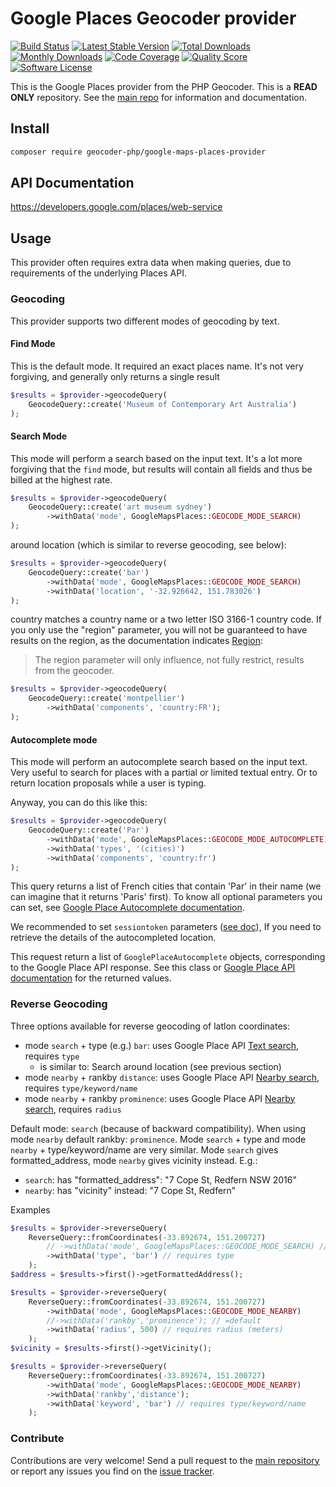 # Google Places Geocoder provider
[![Build Status](https://travis-ci.org/geocoder-php/google-maps-places-provider.svg?branch=master)](http://travis-ci.org/geocoder-php/google-maps-places-provider)
[![Latest Stable Version](https://poser.pugx.org/geocoder-php/google-maps-places-provider/v/stable)](https://packagist.org/packages/geocoder-php/google-maps-places-provider)
[![Total Downloads](https://poser.pugx.org/geocoder-php/google-maps-places-provider/downloads)](https://packagist.org/packages/geocoder-php/google-maps-places-provider)
[![Monthly Downloads](https://poser.pugx.org/geocoder-php/google-maps-places-provider/d/monthly.png)](https://packagist.org/packages/geocoder-php/google-maps-places-provider)
[![Code Coverage](https://img.shields.io/scrutinizer/coverage/g/geocoder-php/google-maps-places-provider.svg?style=flat-square)](https://scrutinizer-ci.com/g/geocoder-php/google-maps-places-provider)
[![Quality Score](https://img.shields.io/scrutinizer/g/geocoder-php/google-maps-places-provider.svg?style=flat-square)](https://scrutinizer-ci.com/g/geocoder-php/google-maps-places-provider)
[![Software License](https://img.shields.io/badge/license-MIT-brightgreen.svg?style=flat-square)](LICENSE)

This is the Google Places provider from the PHP Geocoder. This is a **READ ONLY** repository. See the
[main repo](https://github.com/geocoder-php/Geocoder) for information and documentation.

## Install
```bash
composer require geocoder-php/google-maps-places-provider
```

## API Documentation
https://developers.google.com/places/web-service

## Usage
This provider often requires extra data when making queries, due to requirements of the underlying Places API.

### Geocoding
This provider supports two different modes of geocoding by text.

#### Find Mode
This is the default mode. It required an exact places name. It's not very forgiving, and generally only returns a single result

```php
$results = $provider->geocodeQuery(
    GeocodeQuery::create('Museum of Contemporary Art Australia')
);
```

#### Search Mode
This mode will perform a search based on the input text.
It's a lot more forgiving that the `find` mode, but results will contain all fields and thus be billed at the highest rate.

```php
$results = $provider->geocodeQuery(
    GeocodeQuery::create('art museum sydney')
        ->withData('mode', GoogleMapsPlaces::GEOCODE_MODE_SEARCH)
);
```

around location (which is similar to reverse geocoding, see below):

```php
$results = $provider->geocodeQuery(
    GeocodeQuery::create('bar')
        ->withData('mode', GoogleMapsPlaces::GEOCODE_MODE_SEARCH)
        ->withData('location', '-32.926642, 151.783026')
);
```

country matches a country name or a two letter ISO 3166-1 country code. If you only use the "region" parameter, you will not be guaranteed to have results on the region, as the documentation indicates [Region](https://developers.google.com/maps/documentation/javascript/geocoding#GeocodingRequests):

> The region parameter will only influence, not fully restrict, results from the geocoder.

```php
$results = $provider->geocodeQuery(
    GeocodeQuery::create('montpellier')
        ->withData('components', 'country:FR');
);
```

#### Autocomplete mode
This mode will perform an autocomplete search based on the input text. Very useful to search for places with a partial or
limited textual entry. Or to return location proposals while a user is typing.

Anyway, you can do this like this:
```php
$results = $provider->geocodeQuery(
    GeocodeQuery::create('Par')
        ->withData('mode', GoogleMapsPlaces::GEOCODE_MODE_AUTOCOMPLETE)
        ->withData('types', '(cities)')
        ->withData('components', 'country:fr')
);
```

This query returns a list of French cities that contain 'Par' in their name (we can imagine that it returns 'Paris' first).
To know all optional parameters you can set, see [Google Place Autocomplete documentation](https://developers.google.com/maps/documentation/places/web-service/autocomplete).

We recommended to set `sessiontoken` parameters ([see doc](https://developers.google.com/maps/documentation/places/web-service/autocomplete#session_tokens)),
If you need to retrieve the details of the autocompleted location.

This request return a list of `GooglePlaceAutocomplete` objects, corresponding to the Google Place API response. See this class
or [Google Place API documentation](https://developers.google.com/maps/documentation/places/web-service/autocomplete#place_autocomplete_responses) for the returned values.

### Reverse Geocoding
Three options available for reverse geocoding of latlon coordinates:

- mode `search` + type (e.g.) `bar`: uses Google Place API [Text search](https://developers.google.com/places/web-service/search#TextSearchRequests), requires `type`
  - is similar to: Search around location (see previous section)
- mode `nearby` + rankby `distance`: uses Google Place API [Nearby search](https://developers.google.com/places/web-service/search#PlaceSearchRequests), requires `type/keyword/name`
- mode `nearby` + rankby `prominence`: uses Google Place API [Nearby search](https://developers.google.com/places/web-service/search#PlaceSearchRequests), requires `radius`

Default mode: `search` (because of backward compatibility). When using mode `nearby` default rankby: `prominence`.
Mode `search` + type and mode `nearby` + type/keyword/name are very similar.
Mode `search` gives formatted_address, mode `nearby` gives vicinity instead.  E.g.:

- `search`: has "formatted_address": "7 Cope St, Redfern NSW 2016"
- `nearby`: has "vicinity" instead: "7 Cope St, Redfern"

Examples

```php
$results = $provider->reverseQuery(
    ReverseQuery::fromCoordinates(-33.892674, 151.200727)
        // ->withData('mode', GoogleMapsPlaces::GEOCODE_MODE_SEARCH) // =default
        ->withData('type', 'bar') // requires type
    );
$address = $results->first()->getFormattedAddress();
```

```php
$results = $provider->reverseQuery(
    ReverseQuery::fromCoordinates(-33.892674, 151.200727)
        ->withData('mode', GoogleMapsPlaces::GEOCODE_MODE_NEARBY)
        //->withData('rankby','prominence'); // =default
        ->withData('radius', 500) // requires radius (meters)
    );
$vicinity = $results->first()->getVicinity();
```

```php
$results = $provider->reverseQuery(
    ReverseQuery::fromCoordinates(-33.892674, 151.200727)
        ->withData('mode', GoogleMapsPlaces::GEOCODE_MODE_NEARBY)
        ->withData('rankby','distance');
        ->withData('keyword', 'bar') // requires type/keyword/name
    );
```

### Contribute

Contributions are very welcome! Send a pull request to the [main repository](https://github.com/geocoder-php/Geocoder) or
report any issues you find on the [issue tracker](https://github.com/geocoder-php/Geocoder/issues).
